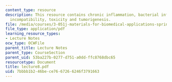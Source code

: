 ```yaml
---
content_type: resource
description: This resource contains chronic inflammation, bacterial infection, blood
  incompatibility, toxicity and tumorigenesis.
file: /media/courses/3-051j-materials-for-biomedical-applications-spring-2006/7bbbb1b246bece7667266246f3791663_lecture8.pdf
file_type: application/pdf
learning_resource_types:
- Lecture Notes
ocw_type: OCWFile
parent_title: Lecture Notes
parent_type: CourseSection
parent_uid: 53ba227b-0277-d751-a0dd-ffc8768dbc65
resourcetype: Document
title: lecture8.pdf
uid: 7bbbb1b2-46be-ce76-6726-6246f3791663
---
```

